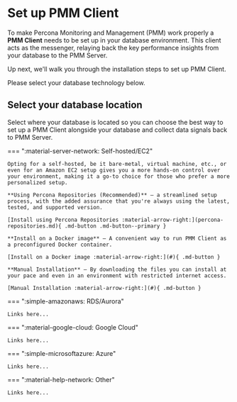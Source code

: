 # Set up PMM Client

To make Percona Monitoring and Management (PMM) work properly a **PMM Client** needs to be set up in your database environment. This client acts as the messenger, relaying back the key performance insights from your database to the PMM Server.

Up next, we'll walk you through the installation steps to set up PMM Client.

Please select your database technology below.

## Select your database location

Select where your database is located so you can choose the best way to set up a PMM Client alongside your database and collect data signals back to PMM Server.

=== ":material-server-network: Self-hosted/EC2"

    Opting for a self-hosted, be it bare-metal, virtual machine, etc., or even for an Amazon EC2 setup gives you a more hands-on control over your environment, making it a go-to choice for those who prefer a more personalized setup.

    **Using Percona Repositories (Recommended)** — a streamlined setup process, with the added assurance that you're always using the latest, tested, and supported version.
    
    [Install using Percona Repositories :material-arrow-right:](percona-repositories.md){ .md-button .md-button--primary }

    **Install on a Docker image** — A convenient way to run PMM Client as a preconfigured Docker container.
    
    [Install on a Docker image :material-arrow-right:](#){ .md-button }

    **Manual Installation** — By downloading the files you can install at your pace and even in an environment with restricted internet access.
    
    [Manual Installation :material-arrow-right:](#){ .md-button }

=== ":simple-amazonaws: RDS/Aurora"

    Links here...

=== ":material-google-cloud: Google Cloud"

    Links here...

=== ":simple-microsoftazure: Azure"

    Links here...

=== ":material-help-network: Other"

    Links here...